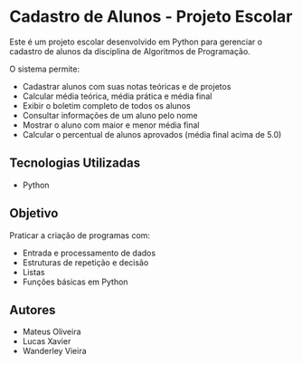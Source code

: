 # Cadastro de Alunos - Projeto Escolar

Este é um projeto escolar desenvolvido em Python para gerenciar o cadastro de alunos da disciplina de Algoritmos de Programação.

O sistema permite:
- Cadastrar alunos com suas notas teóricas e de projetos
- Calcular média teórica, média prática e média final
- Exibir o boletim completo de todos os alunos
- Consultar informações de um aluno pelo nome
- Mostrar o aluno com maior e menor média final
- Calcular o percentual de alunos aprovados (média final acima de 5.0)

## Tecnologias Utilizadas
- Python 

## Objetivo
Praticar a criação de programas com:
- Entrada e processamento de dados
- Estruturas de repetição e decisão
- Listas
- Funções básicas em Python

## Autores
- Mateus Oliveira
- Lucas Xavier
- Wanderley Vieira